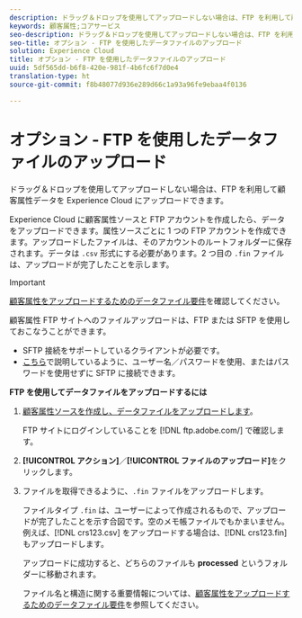 ```yaml
---
description: ドラッグ＆ドロップを使用してアップロードしない場合は、FTP を利用して顧客属性データを Experience Cloud にアップロードできます。
keywords: 顧客属性;コアサービス
seo-description: ドラッグ＆ドロップを使用してアップロードしない場合は、FTP を利用して顧客属性データを Experience Cloud にアップロードできます。
seo-title: オプション - FTP を使用したデータファイルのアップロード
solution: Experience Cloud
title: オプション - FTP を使用したデータファイルのアップロード
uuid: 5df565dd-b6f8-420e-981f-4b6fc6f7d0e4
translation-type: ht
source-git-commit: f8b48077d936e289d66c1a93a96fe9ebaa4f0136

---
```



# オプション - FTP を使用したデータファイルのアップロード

ドラッグ＆ドロップを使用してアップロードしない場合は、FTP を利用して顧客属性データを Experience Cloud にアップロードできます。

Experience Cloud に顧客属性ソースと FTP アカウントを作成したら、データをアップロードできます。属性ソースごとに 1 つの FTP アカウントを作成できます。アップロードしたファイルは、そのアカウントのルートフォルダーに保存されます。データは `.csv` 形式にする必要があります。2 つ目の `.fin` ファイルは、アップロードが完了したことを示します。

>[!IMPORTANT]
>
>[顧客属性をアップロードするためのデータファイル要件](../attributes/crs-data-file.md#concept_DE908F362DF24172BFEF48E1797DAF19)を確認してください。


顧客属性 FTP サイトへのファイルアップロードは、FTP または SFTP を使用しておこなうことができます。

* SFTP 接続をサポートしているクライアントが必要です。
* [こちら](https://marketing.adobe.com/resources/help/ja_JP/whitepapers/ftp/?f=ftp_sftp_cert_auth)で説明しているように、ユーザー名／パスワードを使用、またはパスワードを使用せずに SFTP に接続できます。



<!-- <p>Error states - get with Matt and Dave </p> 
<p>What are the most common reasons for doing this? Retail? Do a use case example, then show an AN example. </p> 
<p>You create one FTP per attribute source. Files go to the root folder in that account. The file type .fin is user-created. (For example, upload a .csv then a .fin of the same name, which signals you have completed the upload. https://wiki.corp.adobe.com/display/marketingcloud/Customer+Record+Services#CustomerRecordServices-FileFormats (leverage for doc). Possibly link from FTP File Reqs page to a help file about naming conventions. Need a new file type page for this. Similar content here: https://marketing.adobe.com/resources/help/en_US/reference/c_general_file_structure.html and here: https://marketing.adobe.com/resources/help/en_US/whitepapers/ftp/ftp_datasources.html </p> 
<p>Drag-n-drop and zip functionality for uploads - 1/21/2015. S/b less than 100 megs for drag and drop zip file. Fin file not required for drag/drop. </p> 
<p>Preview Data - shows the last upload (?) </p> 
<p>Need a link to the "instructions" on that information icon with the image. </p> 
<p>Workflow: Drag and drop, validate schema, configure subscription, save/activate. </p> -->
**FTP を使用してデータファイルをアップロードするには**

1. [顧客属性ソースを作成し、データファイルをアップロードします](../attributes/t-crs-usecase.md#task_BCC327B2A0EF4A1BBB2934013AB92B78)。

   FTP サイトにログインしていることを [!DNL ftp.adobe.com/<sftpname>] で確認します。

1. **[!UICONTROL アクション]**／**[!UICONTROL ファイルのアップロード]**&#x200B;をクリックします。

1. ファイルを取得できるように、`.fin` ファイルをアップロードします。

   ファイルタイプ `.fin` は、ユーザーによって作成されるもので、アップロードが完了したことを示す合図です。空のメモ帳ファイルでもかまいません。例えば、[!DNL crs123.csv] をアップロードする場合は、[!DNL crs123.fin] もアップロードします。

   アップロードに成功すると、どちらのファイルも **processed** というフォルダーに移動されます。


   ファイル名と構造に関する重要情報については、[顧客属性をアップロードするためのデータファイル要件](../attributes/crs-data-file.md#concept_DE908F362DF24172BFEF48E1797DAF19)を参照してください。
